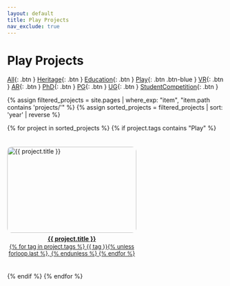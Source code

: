 ```yaml
---
layout: default
title: Play Projects
nav_exclude: true
---
```


# Play Projects
[All](/docs/project.html){: .btn }
[Heritage](/docs/project_heritage.html){: .btn }
[Education](/docs/project_education.html){: .btn }
[Play](/docs/project_play.html){: .btn .btn-blue }
[VR](/docs/project_vr.html){: .btn }
[AR](/docs/project_ar.html){: .btn }
[PhD](/docs/project_phd.html){: .btn }
[PG](/docs/project_pg.html){: .btn }
[UG](/docs/project_ug.html){: .btn }
[StudentCompetition](/docs/project_competition.html){: .btn }

{% assign filtered_projects = site.pages | where_exp: "item", "item.path contains 'projects/'" %}
{% assign sorted_projects = filtered_projects | sort: 'year' | reverse %}

<div class="container">
{% for project in sorted_projects %}
{% if project.tags contains "Play" %}
<a href="{{ project.url }}" class="content"> 
    <img src="projects/project_pictures/{{ project.name | replace: ".md", ".png" }}" alt="{{ project.title }}">
    <p class="title">{{ project.title }}</p> 
    <p class="tags">{% for tag in project.tags %}
            {{ tag }}{% unless forloop.last %}, {% endunless %}
        {% endfor %}</p>
</a>
{% endif %}
{% endfor %}
</div>

<style>
    .container {
        display: flex;
        justify-content: flex-start;
        flex-wrap: wrap;
        gap: 35px;
    }
    .content {
        display: flex;
        flex-direction: column;
        align-items: center;
    }
    .content img {
        width: 300px;
        height: 200px;
        border-radius: 10px;
    }
    .title {
         font-weight: bold;
        text-align: center;
         margin-top: 5px;
         margin-bottom: 0;
        max-width: 300px;
        word-wrap: break-word;
        line-height: 1.3;
   }
    .tags {
         font-size: small;
        text-align: center;
         margin-top: 0;
         margin-bottom: 1px;
        max-width: 300px;
        word-wrap: break-word;
    }
</style>
